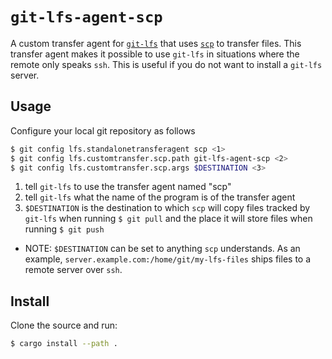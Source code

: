 # `git-lfs-agent-scp`

A custom transfer agent for [`git-lfs`](https://git-lfs.github.com/) that uses [`scp`](https://www.openssh.com/) to transfer files.
This transfer agent makes it possible to use `git-lfs` in situations where the remote only speaks `ssh`.
This is useful if you do not want to install a `git-lfs` server.

## Usage

Configure your local git repository as follows

```sh
$ git config lfs.standalonetransferagent scp <1>
$ git config lfs.customtransfer.scp.path git-lfs-agent-scp <2>
$ git config lfs.customtransfer.scp.args $DESTINATION <3>
```
1. tell `git-lfs` to use the transfer agent named "scp"
2. tell `git-lfs` what the name of the program is of the transfer agent
3. `$DESTINATION` is the destination to which `scp` will copy files tracked by `git-lfs` when running `$ git pull` and the place it will store files when running `$ git push`

- NOTE: `$DESTINATION` can be set to anything `scp` understands.
      As an example, `server.example.com:/home/git/my-lfs-files` ships files to a remote server over `ssh`.

## Install

Clone the source and run:

```sh
$ cargo install --path .
```
